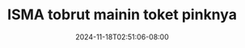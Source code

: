 --- 
title: "ISMA tobrut mainin toket pinknya"
description: "download bokeh ISMA tobrut mainin toket pinknya premium full vidio baru"
date: 2024-11-18T02:51:06-08:00
file_code: "ty58ljvbd8iv"
draft: false
cover: "e18py4tdrllhl6my.jpg"
tags: ["ISMA", "tobrut", "mainin", "toket", "pinknya", "bokep-indo", "bokep-viral", "bokep-ig"]
length: 242
fld_id: "1398220"
foldername: ".ISMAWATI hijab Torbut 14 Video ,"
categories: [".ISMAWATI hijab Torbut 14 Video ,"]
views: 37
---